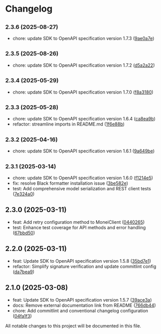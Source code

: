 # Changelog

## <small>2.3.6 (2025-08-27)</small>

* chore: update SDK to OpenAPI specification version 1.7.3 ([9ae0a7e](https://github.com/MONEI/monei-python-sdk/commit/9ae0a7e))

## <small>2.3.5 (2025-08-26)</small>

* chore: update SDK to OpenAPI specification version 1.7.2 ([d5a2a22](https://github.com/MONEI/monei-python-sdk/commit/d5a2a22))

## <small>2.3.4 (2025-05-29)</small>

* chore: update SDK to OpenAPI specification version 1.7.0 ([f8a3180](https://github.com/MONEI/monei-python-sdk/commit/f8a3180))

## <small>2.3.3 (2025-05-28)</small>

* chore: update SDK to OpenAPI specification version 1.6.4 ([ca8ea9b](https://github.com/MONEI/monei-python-sdk/commit/ca8ea9b))
* refactor: streamline imports in README.md ([1f6e88b](https://github.com/MONEI/monei-python-sdk/commit/1f6e88b))

## <small>2.3.2 (2025-04-16)</small>

* chore: update SDK to OpenAPI specification version 1.6.1 ([9a649be](https://github.com/MONEI/monei-python-sdk/commit/9a649be))

## <small>2.3.1 (2025-03-14)</small>

* chore: update SDK to OpenAPI specification version 1.6.0 ([f1214e5](https://github.com/MONEI/monei-python-sdk/commit/f1214e5))
* fix: resolve Black formatter installation issue ([3be582e](https://github.com/MONEI/monei-python-sdk/commit/3be582e))
* test: Add comprehensive model serialization and REST client tests ([7e324a0](https://github.com/MONEI/monei-python-sdk/commit/7e324a0))

## 2.3.0 (2025-03-11)

* feat: Add retry configuration method to MoneiClient ([0440265](https://github.com/MONEI/monei-python-sdk/commit/0440265))
* test: Enhance test coverage for API methods and error handling ([67bbd50](https://github.com/MONEI/monei-python-sdk/commit/67bbd50))

## 2.2.0 (2025-03-11)

* feat: Update SDK to OpenAPI specification version 1.5.8 ([35bd7e1](https://github.com/MONEI/monei-python-sdk/commit/35bd7e1))
* refactor: Simplify signature verification and update commitlint config ([da7bea9](https://github.com/MONEI/monei-python-sdk/commit/da7bea9))

## 2.1.0 (2025-03-08)

* feat: Update SDK to OpenAPI specification version 1.5.7 ([39ace3a](https://github.com/MONEI/monei-python-sdk/commit/39ace3a))
* docs: Remove external documentation link from README ([766db44](https://github.com/MONEI/monei-python-sdk/commit/766db44))
* chore: Add commitlint and conventional changelog configuration ([04fa1f3](https://github.com/MONEI/monei-python-sdk/commit/04fa1f3))

All notable changes to this project will be documented in this file.

